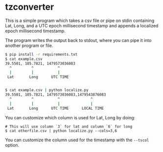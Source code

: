 # tzconverter

This is a simple program which takes a csv file or pipe
on stdin containing Lat, Long, and a UTC epoch millisecond
timestamp and appends a localized epoch millisecond timestamp.

The program writes the output back to stdout, where you can
pipe it into another program or file.

```sh
$ pip install -r requirements.txt
$ cat example.csv
39.5501, 105.7821, 1479573036083
  ^         ^           ^
  |         |           |
 Lat       Long      UTC TIME


$ cat example.csv | python localize.py
39.5501, 105.7821, 1479573036083,1479543876083
  ^         ^           ^              ^
  |         |           |              |
 Lat       Long      UTC TIME      LOCAL TIME
```

You can customize which column is used for Lat, Long by doing:

```
# This will use column `3` for lat and column `6` for long
$ cat otherfile.csv | python localize.py --cols=3,6
```

You can customize the column used for the timestamp with the `--tscol` option.
